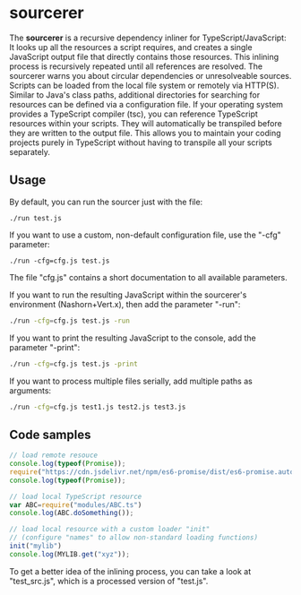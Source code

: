 # sourcerer

The **sourcerer** is a recursive dependency inliner for TypeScript/JavaScript: It looks up all the resources a script requires, and creates a single JavaScript output file that directly contains those resources. This inlining process is recursively repeated until all references are resolved. The sourcerer warns you about circular dependencies or unresolveable sources. Scripts can be loaded from the local file system or remotely via HTTP(S). Similar to Java's class paths, additional directories for searching for resources can be defined via a configuration file. If your operating system provides a TypeScript compiler (tsc), you can reference TypeScript resources within your scripts. They will automatically be transpiled before they are written to the output file. This allows you to maintain your coding projects purely in TypeScript without having to transpile all your scripts separately.


## Usage  

By default, you can run the sourcer just with the file:
```
./run test.js
```

If you want to use a custom, non-default configuration file, use the "-cfg" parameter:
```
./run -cfg=cfg.js test.js
```
The file "cfg.js" contains a short documentation to all available parameters.  

If you want to run the resulting JavaScript within the sourcerer's environment (Nashorn+Vert.x), then add the parameter "-run":
```bash
./run -cfg=cfg.js test.js -run
```

If you want to print the resulting JavaScript to the console, add the parameter "-print":
```bash
./run -cfg=cfg.js test.js -print
```

If you want to process multiple files serially, add multiple paths as arguments:
```bash
./run -cfg=cfg.js test1.js test2.js test3.js
```

## Code samples  
```javascript
// load remote resouce
console.log(typeof(Promise));
require("https://cdn.jsdelivr.net/npm/es6-promise/dist/es6-promise.auto.min.js");
console.log(typeof(Promise));

// load local TypeScript resource
var ABC=require("modules/ABC.ts")
console.log(ABC.doSomething());

// load local resource with a custom loader "init"
// (configure "names" to allow non-standard loading functions)
init("mylib")
console.log(MYLIB.get("xyz"));
```
  
To get a better idea of the inlining process, you can take a look at "test_src.js", which is a processed version of "test.js".